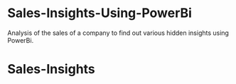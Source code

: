 # Sales-Insights-Using-PowerBi
Analysis of the sales of a company to find out various hidden insights using PowerBi.

# Sales-Insights
